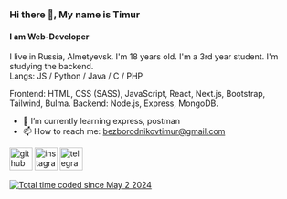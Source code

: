 ### Hi there 👋, My name is Timur
#### I am Web-Developer
I live in Russia, Almetyevsk. I'm 18 years old. I'm a 3rd year student. I'm studying the backend. 
<br>
Langs: JS / Python / Java / C / PHP

Frontend: HTML, CSS (SASS), JavaScript, React, Next.js, Bootstrap, Tailwind, Bulma.
Backend: Node.js, Express, MongoDB.

- 🌱 I’m currently learning express, postman
- 📫 How to reach me: bezborodnikovtimur@gmail.com 

[<img src='https://cdn.jsdelivr.net/npm/simple-icons@3.0.1/icons/github.svg' alt='github' height='40'>](https://github.com/@lnnsss)  [<img src='https://cdn.jsdelivr.net/npm/simple-icons@3.0.1/icons/instagram.svg' alt='instagram' height='40'>](https://www.instagram.com/@l1lines/)  [<img src='https://cdn.jsdelivr.net/npm/simple-icons@3.0.1/icons/telegram.svg' alt='telegram' height='40'>](https://t.me/l1lines)  

<a href="https://wakatime.com/@f358198d-3964-40b3-b70a-bfd88e5fc649"><img src="https://wakatime.com/badge/user/f358198d-3964-40b3-b70a-bfd88e5fc649.svg" alt="Total time coded since May 2 2024" /></a>
